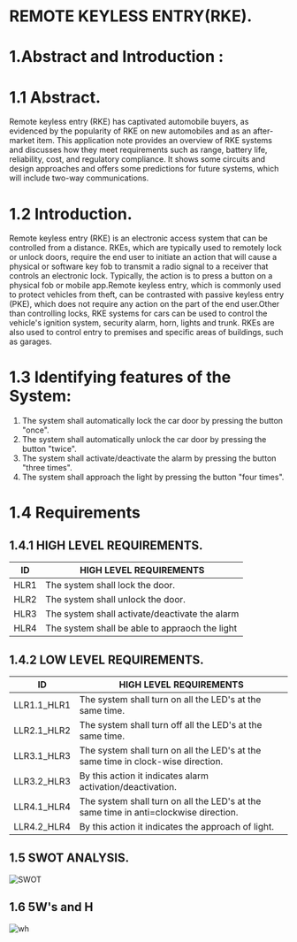 
# REMOTE KEYLESS ENTRY(RKE).
# 1.Abstract and Introduction :
# 1.1 Abstract.
Remote keyless entry (RKE) has captivated automobile buyers, as evidenced by the popularity of RKE on new automobiles and as an after-market item. This application note provides an overview of RKE systems and discusses how they meet requirements such as range, battery life, reliability, cost, and regulatory compliance. It shows some circuits and design approaches and offers some predictions for future systems, which will include two-way communications.

# 1.2 Introduction.
Remote keyless entry (RKE) is an electronic access system that can be controlled from a distance. RKEs, which are typically used to remotely lock or unlock doors, require the end user to initiate an action that will cause a physical or software key fob to transmit a radio signal to a receiver that controls an electronic lock. Typically, the action is to press a button on a physical fob or mobile app.Remote keyless entry, which is commonly used to protect vehicles from theft, can be contrasted with passive keyless entry (PKE), which does not require any action on the part of the end user.Other than controlling locks, RKE systems for cars can be used to control the vehicle's ignition system, security alarm, horn, lights and trunk. RKEs are also used to control entry to premises and specific areas of buildings, such as garages.

# 1.3 Identifying features of the System:
1. The system shall automatically lock the car door by pressing the button "once".
2. The system shall automatically unlock the car door by pressing the button "twice".
3. The system shall activate/deactivate the alarm by pressing the button "three times".
4. The system shall approach the light by pressing the button "four times".




# 1.4 Requirements
## 1.4.1 HIGH LEVEL REQUIREMENTS.
| ID | HIGH LEVEL REQUIREMENTS |
|----|-------------------------|
| HLR1 | The system shall lock the door.|
| HLR2 | The system shall unlock the door.|
| HLR3 | The system shall activate/deactivate the alarm|
| HLR4 |The system shall be able to appraoch the light|


## 1.4.2 LOW LEVEL REQUIREMENTS.
| ID | HIGH LEVEL REQUIREMENTS |
|----|-------------------------|
| LLR1.1_HLR1 | The system shall turn on all the LED's at the same time.|
| LLR2.1_HLR2 | The system shall turn off all the LED's at the same time.|
| LLR3.1_HLR3 | The system shall turn on all the LED's at the same time in clock-wise direction.|
| LLR3.2_HLR3 | By this action it indicates alarm activation/deactivation. |
| LLR4.1_HLR4 | The system shall turn on all the LED's at the same time in anti=clockwise direction.|
| LLR4.2_HLR4 | By this action it indicates the approach of light. |

## 1.5 SWOT ANALYSIS.
![SWOT](https://user-images.githubusercontent.com/46914341/157850214-50fa70ac-3275-4bc7-9f05-31529df531df.PNG)

## 1.6 5W's and H
![wh](https://user-images.githubusercontent.com/46914341/157852408-9a0aac33-1e1e-4190-9f0e-55f67aaf45a1.PNG)


